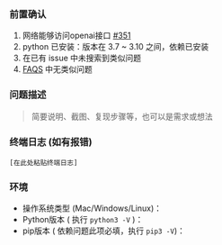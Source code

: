 ### 前置确认

1. 网络能够访问openai接口 [#351](https://github.com/zhayujie/chatgpt-on-wechat/issues/351)
2. python 已安装：版本在 3.7 ~ 3.10 之间，依赖已安装
3. 在已有 issue 中未搜索到类似问题
4. [FAQS](https://github.com/zhayujie/chatgpt-on-wechat/wiki/FAQs) 中无类似问题

### 问题描述

> 简要说明、截图、复现步骤等，也可以是需求或想法

### 终端日志 (如有报错)

```
[在此处粘贴终端日志]
```

### 环境

- 操作系统类型  (Mac/Windows/Linux)：
- Python版本  ( 执行 `python3 -V` )：
- pip版本  ( 依赖问题此项必填，执行 `pip3 -V`)：
